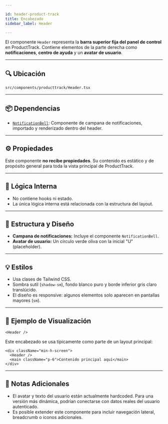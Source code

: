 ```yaml
---

id: header-product-track
title: Encabezado
sidebar_label: Header

---
```


El componente `Header` representa la **barra superior fija del panel de control** en ProductTrack. Contiene elementos de la parte derecha como **notificaciones**, **centro de ayuda** y un **avatar de usuario**.

---

## 🔍 Ubicación

`src/components/producttrack/Header.tsx`

---

## 📦 Dependencias

* [`NotificationBell`](./NotificationBell.tsx): Componente de campana de notificaciones, importado y renderizado dentro del header.

---

## ⚙️ Propiedades

Este componente **no recibe propiedades**. Su contenido es estático y de propósito general para toda la vista principal de ProductTrack.

---

## 🧠 Lógica Interna

* No contiene hooks ni estado.
* La única lógica interna está relacionada con la estructura del layout.

---

## 🧱 Estructura y Diseño

* **Campana de notificaciones:** Incluye el componente `NotificationBell`.
* **Avatar de usuario:** Un círculo verde oliva con la inicial "U" (placeholder).

---

## 💡 Estilos

* Usa clases de Tailwind CSS.
* Sombra sutil (`shadow-sm`), fondo blanco puro y borde inferior gris claro translúcido.
* El diseño es responsive: algunos elementos solo aparecen en pantallas mayores (`sm`).

---

## 🧪 Ejemplo de Visualización

```tsx
<Header />
```

Este encabezado se usa típicamente como parte de un layout principal:

```tsx
<div className="min-h-screen">
  <Header />
  <main className="p-6">Contenido principal aquí</main>
</div>
```

---

## 📝 Notas Adicionales

* El avatar y texto del usuario están actualmente hardcoded. Para una versión más dinámica, podrían conectarse con datos reales del usuario autenticado.
* Es posible extender este componente para incluir navegación lateral, breadcrumb o íconos adicionales.